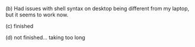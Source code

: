 (b)
Had issues with shell syntax on desktop being different from my laptop,
but it seems to work now.

(c)
finished

(d)
not finished... taking too long
